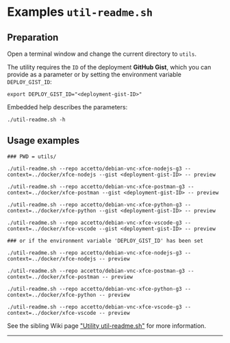 # Examples `util-readme.sh`

## Preparation

Open a terminal window and change the current directory to `utils`.

The utility requires the `ID` of the deployment **GitHub Gist**, which you can provide as a parameter or by setting the environment variable `DEPLOY_GIST_ID`:

```shell
export DEPLOY_GIST_ID="<deployment-gist-ID>"
```

Embedded help describes the parameters:

```shell
./util-readme.sh -h
```

## Usage examples

```shell
### PWD = utils/

./util-readme.sh --repo accetto/debian-vnc-xfce-nodejs-g3 --context=../docker/xfce-nodejs --gist <deployment-gist-ID> -- preview

./util-readme.sh --repo accetto/debian-vnc-xfce-postman-g3 --context=../docker/xfce-postman --gist <deployment-gist-ID> -- preview

./util-readme.sh --repo accetto/debian-vnc-xfce-python-g3 --context=../docker/xfce-python --gist <deployment-gist-ID> -- preview

./util-readme.sh --repo accetto/debian-vnc-xfce-vscode-g3 --context=../docker/xfce-vscode --gist <deployment-gist-ID> -- preview

### or if the environment variable 'DEPLOY_GIST_ID' has been set

./util-readme.sh --repo accetto/debian-vnc-xfce-nodejs-g3 --context=../docker/xfce-nodejs -- preview

./util-readme.sh --repo accetto/debian-vnc-xfce-postman-g3 --context=../docker/xfce-postman -- preview

./util-readme.sh --repo accetto/debian-vnc-xfce-python-g3 --context=../docker/xfce-python -- preview

./util-readme.sh --repo accetto/debian-vnc-xfce-vscode-g3 --context=../docker/xfce-vscode -- preview
```

See the sibling Wiki page ["Utility util-readme.sh"][sibling-wiki-utility-util-readme] for more information.

***

[sibling-wiki-utility-util-readme]: https://github.com/accetto/ubuntu-vnc-xfce-g3/wiki/Utility-util-readme
